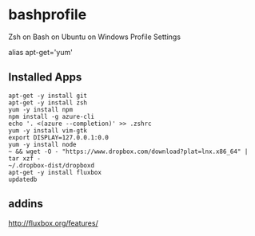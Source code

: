 # bashprofile
Zsh on Bash on Ubuntu on Windows Profile Settings

alias apt-get='yum' 

## Installed Apps
```
apt-get -y install git
apt-get -y install zsh
yum -y install npm
npm install -g azure-cli
echo '. <(azure --completion)' >> .zshrc
yum -y install vim-gtk
export DISPLAY=127.0.0.1:0.0
yum -y install node
~ && wget -O - "https://www.dropbox.com/download?plat=lnx.x86_64" | tar xzf -
~/.dropbox-dist/dropboxd
apt-get -y install fluxbox 
updatedb
```

## addins
http://fluxbox.org/features/
